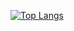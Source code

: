 [![Top Langs](https://github-readme-stats.vercel.app/api/top-langs/?username=YOUR_USERNAME)](https://github.com/anuraghazra/github-readme-stats)
